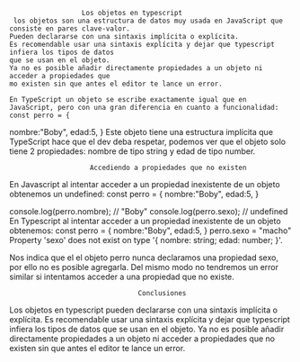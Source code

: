                       Los objetos en typescript 
     los objetos son una estructura de datos muy usada en JavaScript que consiste en pares clave-valor.
    Pueden declararse con una sintaxis implícita o explícita.
    Es recomendable usar una sintaxis explícita y dejar que typescript infiera los tipos de datos
    que se usan en el objeto.
    Ya no es posible añadir directamente propiedades a un objeto ni acceder a propiedades que
    mo existen sin que antes el editor te lance un error.

    En TypeScript un objeto se escribe exactamente igual que en JavaScript, pero con una gran diferencia en cuanto a funcionalidad:
    const perro = {
   nombre:"Boby",
   edad:5,
}
    Este objeto tiene una estructura implícita que TypeScript hace que el dev deba respetar, podemos ver que el objeto solo tiene 2 propiedades: nombre de tipo string y edad de tipo number.

                        Accediendo a propiedades que no existen
En Javascript al intentar acceder a un propiedad inexistente de un objeto obtenemos un undefined:
const perro = {
  nombre:"Boby",
  edad:5,
}

console.log(perro.nombre); // "Boby"
console.log(perro.sexo); // undefined
En Typescript al intentar acceder a un propiedad inexistente de un objeto obtenemos:
    const perro = {
  nombre:"Boby",
  edad:5,
}
perro.sexo = "macho"
Property 'sexo' does not exist on type '{ nombre: string; edad: number; }'.

Nos indica que el el objeto perro nunca declaramos una propiedad sexo, por ello no es posible agregarla.
Del mismo modo no tendremos un error similar si intentamos acceder a una propiedad que no existe.

                                    Conclusiones
Los objetos en typescript pueden declararse con una sintaxis implícita o explícita.
Es recomendable usar una sintaxis explícita y dejar que typescript infiera los tipos de datos que se usan en el objeto.
Ya no es posible añadir directamente propiedades a un objeto ni acceder a propiedades que no existen sin que antes el editor te lance un error.




